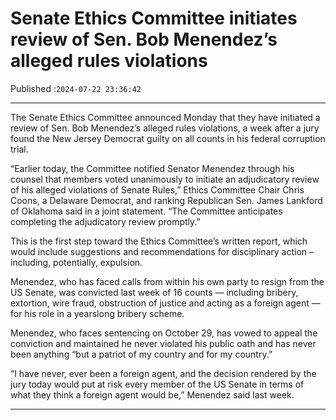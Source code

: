 # Senate Ethics Committee initiates review of Sen. Bob Menendez’s alleged rules violations

Published :`2024-07-22 23:36:42`

---

The Senate Ethics Committee announced Monday that they have initiated a review of Sen. Bob Menendez’s alleged rules violations, a week after a jury found the New Jersey Democrat guilty on all counts in his federal corruption trial.

“Earlier today, the Committee notified Senator Menendez through his counsel that members voted unanimously to initiate an adjudicatory review of his alleged violations of Senate Rules,” Ethics Committee Chair Chris Coons, a Delaware Democrat, and ranking Republican Sen. James Lankford of Oklahoma said in a joint statement. “The Committee anticipates completing the adjudicatory review promptly.”

This is the first step toward the Ethics Committee’s written report, which would include suggestions and recommendations for disciplinary action – including, potentially, expulsion.

Menendez, who has faced calls from within his own party to resign from the US Senate, was convicted last week of 16 counts — including bribery, extortion, wire fraud, obstruction of justice and acting as a foreign agent — for his role in a yearslong bribery scheme.

Menendez, who faces sentencing on October 29, has vowed to appeal the conviction and maintained he never violated his public oath and has never been anything “but a patriot of my country and for my country.”

“I have never, ever been a foreign agent, and the decision rendered by the jury today would put at risk every member of the US Senate in terms of what they think a foreign agent would be,” Menendez said last week.

---

